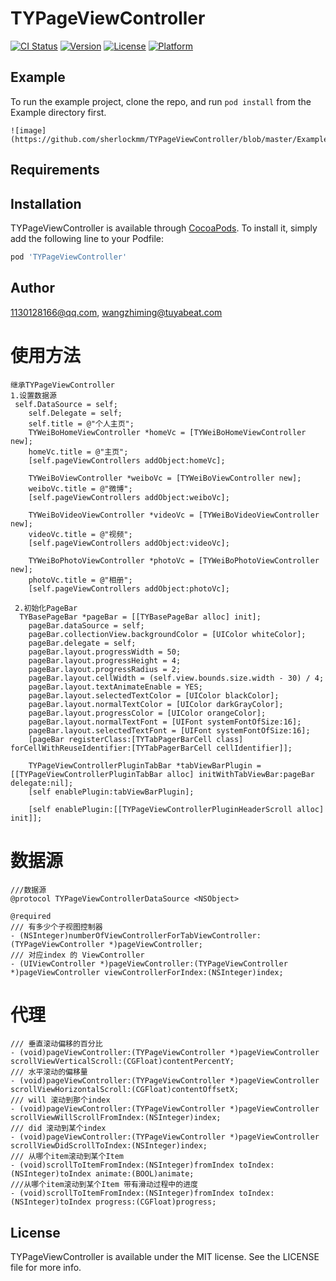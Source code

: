 # TYPageViewController

[![CI Status](http://img.shields.io/travis/1130128166@qq.com/TYPageViewController.svg?style=flat)](https://travis-ci.org/1130128166@qq.com/TYPageViewController)
[![Version](https://img.shields.io/cocoapods/v/TYPageViewController.svg?style=flat)](http://cocoapods.org/pods/TYPageViewController)
[![License](https://img.shields.io/cocoapods/l/TYPageViewController.svg?style=flat)](http://cocoapods.org/pods/TYPageViewController)
[![Platform](https://img.shields.io/cocoapods/p/TYPageViewController.svg?style=flat)](http://cocoapods.org/pods/TYPageViewController)

## Example

To run the example project, clone the repo, and run `pod install` from the Example directory first.

```
![image](https://github.com/sherlockmm/TYPageViewController/blob/master/Example/TYPageViewController/Demo.gif)
```

## Requirements

## Installation

TYPageViewController is available through [CocoaPods](http://cocoapods.org). To install
it, simply add the following line to your Podfile:

```ruby
pod 'TYPageViewController'
```

## Author

1130128166@qq.com, wangzhiming@tuyabeat.com

# 使用方法

```
继承TYPageViewController
1.设置数据源
 self.DataSource = self;
    self.Delegate = self;
    self.title = @"个人主页";
    TYWeiBoHomeViewController *homeVc = [TYWeiBoHomeViewController new];
    homeVc.title = @"主页";
    [self.pageViewControllers addObject:homeVc];
    
    TYWeiBoViewController *weiboVc = [TYWeiBoViewController new];
    weiboVc.title = @"微博";
    [self.pageViewControllers addObject:weiboVc];
    
    TYWeiBoVideoViewController *videoVc = [TYWeiBoVideoViewController new];
    videoVc.title = @"视频";
    [self.pageViewControllers addObject:videoVc];
    
    TYWeiBoPhotoViewController *photoVc = [TYWeiBoPhotoViewController new];
    photoVc.title = @"相册";
    [self.pageViewControllers addObject:photoVc];
    
 2.初始化PageBar
  TYBasePageBar *pageBar = [[TYBasePageBar alloc] init];
    pageBar.dataSource = self;
    pageBar.collectionView.backgroundColor = [UIColor whiteColor];
    pageBar.delegate = self;
    pageBar.layout.progressWidth = 50;
    pageBar.layout.progressHeight = 4;
    pageBar.layout.progressRadius = 2;
    pageBar.layout.cellWidth = (self.view.bounds.size.width - 30) / 4;
    pageBar.layout.textAnimateEnable = YES;
    pageBar.layout.selectedTextColor = [UIColor blackColor];
    pageBar.layout.normalTextColor = [UIColor darkGrayColor];
    pageBar.layout.progressColor = [UIColor orangeColor];
    pageBar.layout.normalTextFont = [UIFont systemFontOfSize:16];
    pageBar.layout.selectedTextFont = [UIFont systemFontOfSize:16];
    [pageBar registerClass:[TYTabPagerBarCell class] forCellWithReuseIdentifier:[TYTabPagerBarCell cellIdentifier]];
    
    TYPageViewControllerPluginTabBar *tabViewBarPlugin = [[TYPageViewControllerPluginTabBar alloc] initWithTabViewBar:pageBar delegate:nil];
    [self enablePlugin:tabViewBarPlugin];
    
    [self enablePlugin:[[TYPageViewControllerPluginHeaderScroll alloc] init]];
```

# 数据源

```
///数据源
@protocol TYPageViewControllerDataSource <NSObject>

@required
/// 有多少个子视图控制器
- (NSInteger)numberOfViewControllerForTabViewController:(TYPageViewController *)pageViewController;
/// 对应index 的 ViewController
- (UIViewController *)pageViewController:(TYPageViewController *)pageViewController viewControllerForIndex:(NSInteger)index;
```

# 代理

```
/// 垂直滚动偏移的百分比
- (void)pageViewController:(TYPageViewController *)pageViewController scrollViewVerticalScroll:(CGFloat)contentPercentY;
/// 水平滚动的偏移量
- (void)pageViewController:(TYPageViewController *)pageViewController scrollViewHorizontalScroll:(CGFloat)contentOffsetX;
/// will 滚动到那个index
- (void)pageViewController:(TYPageViewController *)pageViewController scrollViewWillScrollFromIndex:(NSInteger)index;
/// did 滚动到某个index
- (void)pageViewController:(TYPageViewController *)pageViewController scrollViewDidScrollToIndex:(NSInteger)index;
/// 从哪个item滚动到某个Item
- (void)scrollToItemFromIndex:(NSInteger)fromIndex toIndex:(NSInteger)toIndex animate:(BOOL)animate;
///从哪个item滚动到某个Item 带有滑动过程中的进度
- (void)scrollToItemFromIndex:(NSInteger)fromIndex toIndex:(NSInteger)toIndex progress:(CGFloat)progress;
```



## License

TYPageViewController is available under the MIT license. See the LICENSE file for more info.
